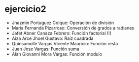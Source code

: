 # ejercicio2
<ul>
  <li>Jhazmin Portuguez Colque: Operación de división</li>
  <li>Maria Fernanda Pizarroso: Conversión de grados a radianes</li>
  <li>Jafet Abner Canaza Febrero: Función factorial (!)</li>
  <li>Aiza Arce Jhoel Gustavo: Raíz cuadrada</li>
  <li>Quinsamolle Vargas Vicente Mauricio: Función resta</li>
  <li>Juan Jose Vargas: Función suma</li>
  <li>Alan Giovanni Mora Vargas: Función modulo</li>
</ul>
